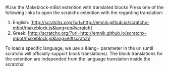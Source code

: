 #Use the Makeblock-mBot extention with translated blocks
Press one of the following links to open the scratchx extention with the regarding translation:

1. English:	[http://scratchx.org/?url=http://emnik.github.io/scratchx-mbot/makeblock.js&lang=en#scratch]
2. Greek:		[http://scratchx.org/?url=http://emnik.github.io/scratchx-mbot/makeblock.js&lang=el#scratch]

To load a specific language, we use a &lang= parameter in the url (until scratchx will officially support block translations).
The block translations for the extention are independed from the language translation inside the scratchx!
